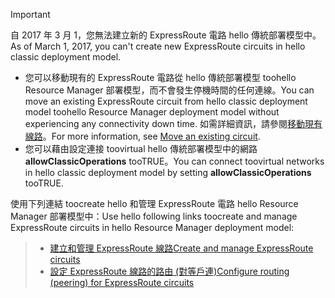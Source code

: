 > [!IMPORTANT] 
> <span data-ttu-id="3c37c-101">自 2017 年 3 月 1，您無法建立新的 ExpressRoute 電路 hello 傳統部署模型中。</span><span class="sxs-lookup"><span data-stu-id="3c37c-101">As of March 1, 2017, you can't create new ExpressRoute circuits in hello classic deployment model.</span></span>
> 
> - <span data-ttu-id="3c37c-102">您可以移動現有的 ExpressRoute 電路從 hello 傳統部署模型 toohello Resource Manager 部署模型，而不會發生停機時間的任何連線。</span><span class="sxs-lookup"><span data-stu-id="3c37c-102">You can move an existing ExpressRoute circuit from hello classic deployment model toohello Resource Manager deployment model without experiencing any connectivity down time.</span></span> <span data-ttu-id="3c37c-103">如需詳細資訊，請參閱[移動現有線路](../articles/expressroute/expressroute-move.md)。</span><span class="sxs-lookup"><span data-stu-id="3c37c-103">For more information, see [Move an existing circuit](../articles/expressroute/expressroute-move.md).</span></span>
> - <span data-ttu-id="3c37c-104">您可以藉由設定連接 toovirtual hello 傳統部署模型中的網路**allowClassicOperations** tooTRUE。</span><span class="sxs-lookup"><span data-stu-id="3c37c-104">You can connect toovirtual networks in hello classic deployment model by setting **allowClassicOperations** tooTRUE.</span></span>
> 
> <span data-ttu-id="3c37c-105">使用下列連結 toocreate hello 和管理 ExpressRoute 電路 hello Resource Manager 部署模型中：</span><span class="sxs-lookup"><span data-stu-id="3c37c-105">Use hello following links toocreate and manage ExpressRoute circuits in hello Resource Manager deployment model:</span></span>

> - [<span data-ttu-id="3c37c-106">建立和管理 ExpressRoute 線路</span><span class="sxs-lookup"><span data-stu-id="3c37c-106">Create and manage ExpressRoute circuits</span></span>](../articles/expressroute/expressroute-howto-circuit-portal-resource-manager.md)<br>
> - [<span data-ttu-id="3c37c-107">設定 ExpressRoute 線路的路由 (對等戶連)</span><span class="sxs-lookup"><span data-stu-id="3c37c-107">Configure routing (peering) for ExpressRoute circuits</span></span>](../articles/expressroute/expressroute-howto-routing-portal-resource-manager.md)
>
>